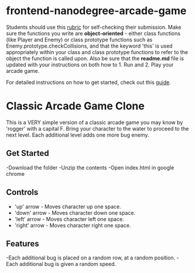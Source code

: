 frontend-nanodegree-arcade-game
===============================

Students should use this [rubric](https://review.udacity.com/#!/projects/2696458597/rubric) for self-checking their submission. Make sure the functions you write are **object-oriented** - either class functions (like Player and Enemy) or class prototype functions such as Enemy.prototype.checkCollisions, and that the keyword 'this' is used appropriately within your class and class prototype functions to refer to the object the function is called upon. Also be sure that the **readme.md** file is updated with your instructions on both how to 1. Run and 2. Play your arcade game.

For detailed instructions on how to get started, check out this [guide](https://docs.google.com/document/d/1v01aScPjSWCCWQLIpFqvg3-vXLH2e8_SZQKC8jNO0Dc/pub?embedded=true).

# Classic Arcade Game Clone

This is a VERY simple version of a classic arcade game you may know by 'rogger' with a capital F.
Bring your character to the water to proceed to the next level. Each additional level adds one more bug enemy.

## Get Started
-Download the folder
-Unzip the contents
-Open index.html in google chrome

## Controls

* 'up' arrow - Moves character up one space.
* 'down' arrow - Moves character down one space.
* 'left' arrow - Moves character left one space.
* 'right' arrow - Moves character right one space.

## Features

-Each additional bug is placed on a random row, at a random position.
-Each additional bug is given a random speed.
